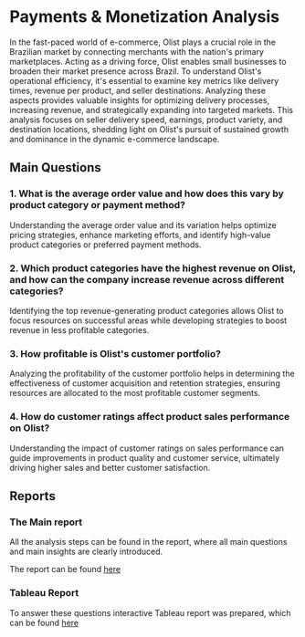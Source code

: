 # Payments & Monetization Analysis
In the fast-paced world of e-commerce, Olist plays a crucial role in the Brazilian market by connecting merchants with the nation's primary marketplaces. Acting as a driving force, Olist enables small businesses to broaden their market presence across Brazil. To understand Olist's operational efficiency, it's essential to examine key metrics like delivery times, revenue per product, and seller destinations. Analyzing these aspects provides valuable insights for optimizing delivery processes, increasing revenue, and strategically expanding into targeted markets. This analysis focuses on seller delivery speed, earnings, product variety, and destination locations, shedding light on Olist's pursuit of sustained growth and dominance in the dynamic e-commerce landscape.

## Main Questions 

### 1. What is the average order value and how does this vary by product category or payment method?
Understanding the average order value and its variation helps optimize pricing strategies, enhance marketing efforts, and identify high-value product categories or preferred payment methods.

### 2. Which product categories have the highest revenue on Olist, and how can the company increase revenue across different categories?
Identifying the top revenue-generating product categories allows Olist to focus resources on successful areas while developing strategies to boost revenue in less profitable categories.

### 3. How profitable is Olist's customer portfolio?
Analyzing the profitability of the customer portfolio helps in determining the effectiveness of customer acquisition and retention strategies, ensuring resources are allocated to the most profitable customer segments.

### 4. How do customer ratings affect product sales performance on Olist?
Understanding the impact of customer ratings on sales performance can guide improvements in product quality and customer service, ultimately driving higher sales and better customer satisfaction.

## Reports

### The Main report

All the analysis steps can be found in the report, where all main questions and main insights are clearly introduced.

The report can be found [here](https://github.com/densen1978/Studies-Data-Projects/blob/main/Analyzing%20Business%20Problems/Payments%20%26%20Monetization%20Analyst/Analyzing%20Business%20Problem%20-%20Payments_Monetizations.pdf)

### Tableau Report

To answer these questions interactive Tableau report was prepared, which can be found [here](https://lookerstudio.google.com/u/0/reporting/dc499b1c-8559-448e-a227-8761c6288e4c/page/p_tphw12h3dd)


